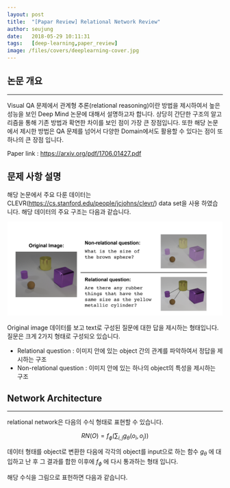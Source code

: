 ```yaml
---
layout: post
title:  "[Papar Review] Relational Network Review"
author: seujung
date:   2018-05-29 10:11:31
tags:	[deep-learning,paper_review]
image: /files/covers/deeplearning-cover.jpg
---
```


## 논문 개요
---
 Visual QA 문제에서 관계형 추론(relational reasoning)이란 방법을 제시하여서 높은 성능을 보인 Deep Mind 논문에 대해서 설명하고자 합니다. 상당히 간단한 구조의 알고리즘을 통해 기존 방법과 확연한 차이를 보인 점이 가장 큰 장점입니다. 또한 해당 논문에서 제시한 방법은 QA 문제를 넘어서 다양한 Domain에서도 활용할 수 있다는 점이 또 하나의 큰 장점 입니다.

 Paper link : https://arxiv.org/pdf/1706.01427.pdf

## 문제 사항 설명
해당 논문에서 주요 다룬 데이터는 CLEVR(https://cs.stanford.edu/people/jcjohns/clevr/) data set을 사용 하였습니다. 해당 데이터의 주요 구조는 다음과 같습니다.

![fig1](/files/180529_rl_model/fig1.png)

Original image 데이터를 보고 text로 구성된 질문에 대한 답을 제시하는 형태입니다. 질문은 크게 2가지 형태로 구성되오 있습니다.
  - Relational question : 이미지 안에 있는 object 간의 관계를 파악하여서 정답을 제시하는 구조
  - Non-relational question : 이미지 안에 있는 하나의 object의 특성을 제시하는 구조


## Network Architecture
---

relational network은 다음의 수식 형태로 표현할 수 있습니다.


$$RN(O) = f_\phi\left(\sum_{i,j} g_\theta(o_i, o_j)\right)$$

데이터 형태를 object로 변환한 다음에 각각의 object를 input으로 하는 함수 $g_\theta$ 에 대입하고 난 후 그 결과를 합한 이후에 $f_\phi$ 에 다시 통과하는 형태 입니다.

해당 수식을 그림으로 표헌하면 다음과 같습니다.
